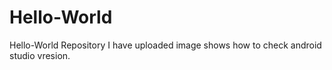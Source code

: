 # Hello-World
Hello-World Repository
I have uploaded image shows how to check android studio vresion.
